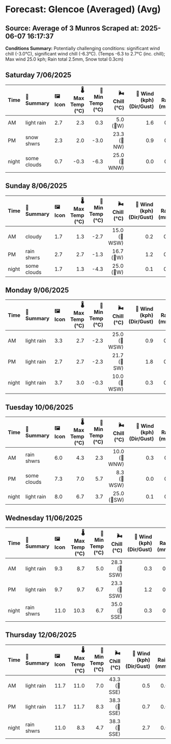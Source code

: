 # Forecast: Glencoe (Averaged) (Avg)
**Source:** Average of 3 Munros
**Scraped at:** 2025-06-07 16:17:37
---

**Conditions Summary:** Potentially challenging conditions: significant wind chill (-3.0°C), significant wind chill (-6.3°C). (Temps -6.3 to 2.7°C (inc. chill); Max wind 25.0 kph; Rain total 2.5mm, Snow total 0.3cm)

## Saturday 7/06/2025
| **Time** | **📝 Summary** | **🖼️ Icon** | **🌡️ Max Temp (°C)** | **🥶 Min Temp (°C)** | **🌬️ Chill (°C)** | **💨 Wind (kph) (Dir/Gust)** | **💧 Rain (mm)** | **❄️ Snow (cm)** | **☁️ Cloud Base (m)** | **🧊 Freezing Lvl (m)** |
|:------- |:------- |:----- |--------------: |-------------: |-----------: |---------------------: |---------: |----------: |---------------: |----------------: |
| AM      | light rain | 2.7 | 2.3 | 0.3 | 5.0<br>(🧭W) | 1.6 | 0.0 | 733.3 | 1350 |
| PM      | snow shwrs | 2.3 | 2.0 | -3.0 | 23.3<br>(🧭NW) | 0.9 | 0.3 | 683.3 | 1366.7 |
| night   | some clouds | 0.7 | -0.3 | -6.3 | 25.0<br>(🧭WNW) | 0.0 | 0.0 | 750 | 1050 |

## Sunday 8/06/2025
| **Time** | **📝 Summary** | **🖼️ Icon** | **🌡️ Max Temp (°C)** | **🥶 Min Temp (°C)** | **🌬️ Chill (°C)** | **💨 Wind (kph) (Dir/Gust)** | **💧 Rain (mm)** | **❄️ Snow (cm)** | **☁️ Cloud Base (m)** | **🧊 Freezing Lvl (m)** |
|:------- |:------- |:----- |--------------: |-------------: |-----------: |---------------------: |---------: |----------: |---------------: |----------------: |
| AM      | cloudy | 1.7 | 1.3 | -2.7 | 15.0<br>(🧭WSW) | 0.2 | 0.0 | 666.7 | 1216.7 |
| PM      | rain shwrs | 2.7 | 2.7 | -1.3 | 16.7<br>(🧭W) | 1.2 | 0.0 | 316.7 | 1416.7 |
| night   | some clouds | 1.7 | 1.3 | -4.3 | 25.0<br>(🧭W) | 0.1 | 0.0 | 683.3 | 1316.7 |

## Monday 9/06/2025
| **Time** | **📝 Summary** | **🖼️ Icon** | **🌡️ Max Temp (°C)** | **🥶 Min Temp (°C)** | **🌬️ Chill (°C)** | **💨 Wind (kph) (Dir/Gust)** | **💧 Rain (mm)** | **❄️ Snow (cm)** | **☁️ Cloud Base (m)** | **🧊 Freezing Lvl (m)** |
|:------- |:------- |:----- |--------------: |-------------: |-----------: |---------------------: |---------: |----------: |---------------: |----------------: |
| AM      | light rain | 3.3 | 2.7 | -2.3 | 25.0<br>(🧭WSW) | 0.9 | 0.0 | 433.3 | 1500 |
| PM      | light rain | 2.7 | 2.7 | -2.3 | 21.7<br>(🧭SW) | 1.8 | 0.0 | 300 | 1500 |
| night   | light rain | 3.7 | 3.0 | -0.3 | 10.0<br>(🧭WSW) | 0.3 | 0.0 | 300 | 1766.7 |

## Tuesday 10/06/2025
| **Time** | **📝 Summary** | **🖼️ Icon** | **🌡️ Max Temp (°C)** | **🥶 Min Temp (°C)** | **🌬️ Chill (°C)** | **💨 Wind (kph) (Dir/Gust)** | **💧 Rain (mm)** | **❄️ Snow (cm)** | **☁️ Cloud Base (m)** | **🧊 Freezing Lvl (m)** |
|:------- |:------- |:----- |--------------: |-------------: |-----------: |---------------------: |---------: |----------: |---------------: |----------------: |
| AM      | rain shwrs | 6.0 | 4.3 | 2.3 | 10.0<br>(🧭WNW) | 0.3 | 0.0 | 766.7 | 1850 |
| PM      | some clouds | 7.3 | 7.0 | 5.7 | 8.3<br>(🧭WSW) | 0.0 | 0.0 | 1733.3 | 2433.3 |
| night   | light rain | 8.0 | 6.7 | 3.7 | 25.0<br>(🧭SW) | 0.1 | 0.0 | 2200 | 3016.7 |

## Wednesday 11/06/2025
| **Time** | **📝 Summary** | **🖼️ Icon** | **🌡️ Max Temp (°C)** | **🥶 Min Temp (°C)** | **🌬️ Chill (°C)** | **💨 Wind (kph) (Dir/Gust)** | **💧 Rain (mm)** | **❄️ Snow (cm)** | **☁️ Cloud Base (m)** | **🧊 Freezing Lvl (m)** |
|:------- |:------- |:----- |--------------: |-------------: |-----------: |---------------------: |---------: |----------: |---------------: |----------------: |
| AM      | light rain | 9.3 | 8.7 | 5.0 | 28.3<br>(🧭SSW) | 0.3 | 0.0 | 466.7 | 3250 |
| PM      | light rain | 9.7 | 9.7 | 6.7 | 23.3<br>(🧭SSW) | 1.2 | 0.0 | 566.7 | 3400 |
| night   | rain shwrs | 11.0 | 10.3 | 6.7 | 35.0<br>(🧭SSE) | 0.3 | 0.0 | 1933.3 | 3100 |

## Thursday 12/06/2025
| **Time** | **📝 Summary** | **🖼️ Icon** | **🌡️ Max Temp (°C)** | **🥶 Min Temp (°C)** | **🌬️ Chill (°C)** | **💨 Wind (kph) (Dir/Gust)** | **💧 Rain (mm)** | **❄️ Snow (cm)** | **☁️ Cloud Base (m)** | **🧊 Freezing Lvl (m)** |
|:------- |:------- |:----- |--------------: |-------------: |-----------: |---------------------: |---------: |----------: |---------------: |----------------: |
| AM      | light rain | 11.7 | 11.0 | 7.0 | 43.3<br>(🧭SSE) | 0.5 | 0.0 | 766.7 | 3400 |
| PM      | light rain | 11.7 | 11.7 | 8.3 | 38.3<br>(🧭SSE) | 0.7 | 0.0 | 400 | 3150 |
| night   | rain shwrs | 11.0 | 8.3 | 4.7 | 38.3<br>(🧭SSE) | 2.7 | 0.0 | 433.3 | 3033.3 |